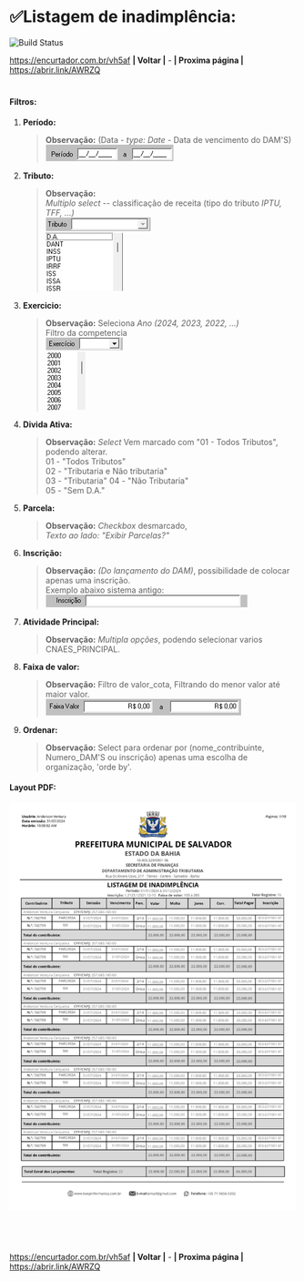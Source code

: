 #  ✅Listagem de inadimplência: 
![Build Status](https://travis-ci.org/joemccann/dillinger.svg?branch=master)
<br>

<https://encurtador.com.br/vh5af> **| Voltar |** - **| Proxima página |** <https://abrir.link/AWRZQ>  
#
#### Filtros:
1.  **Período:**
    >**Observação:** (Data - *type: Date* - Data de vencimento do DAM'S) <br>
    ![alt text](/Fotos/image.png)

2.  **Tributo:**
    >**Observação:** <br>   *Multiplo* _select_ -- classificação de receita (tipo do tributo *IPTU, TFF, ...)*<br>
    ![alt text](/Fotos/image-1.png)<br>
    ![alt text](/Fotos/image-2.png)

3.  **Exercicio:** 
    > **Observação:** Seleciona *Ano (2024, 2023, 2022, ...)* <br>
    Filtro da competencia<br>
    ![alt text](/Fotos/image-3.png)<br>
    ![alt text](/Fotos/image-4.png)

4.  **Divida Ativa:** 
    > **Observação:** _Select_ Vem marcado com "01 - Todos Tributos", podendo alterar. <br>
        01 - "Todos Tributos" <br> 
        02 - "Tributaria e Não tributaria"<br> 
        03 - "Tributaria" 
        04 - "Não Tributaria" <br> 
        05 - "Sem D.A." <br> 

5.  **Parcela:** 
    >**Observação:** *Checkbox* desmarcado,<br>  *Texto ao lado:* _"Exibir Parcelas?"_<br>

6.  **Inscrição:**
    >**Observação:** *(Do lançamento do DAM)*, possibilidade de colocar apenas uma inscrição.<br> 
    Exemplo abaixo sistema antigo:<br> 
    ![alt text](/Fotos/inscrição.png)
    
7.  **Atividade Principal:**
    >**Observação:** _Multipla opções_, podendo selecionar varios CNAES_PRINCIPAL. <br>

8.  **Faixa de valor:**
    > **Observação:** Filtro de valor_cota, Filtrando do menor valor até maior valor.<br>
    ![alt text](/Fotos/faixa_valor.png)

9. **Ordenar:** 
    > **Observação:** Select para ordenar por (nome_contribuinte, Numero_DAM'S ou inscrição) apenas uma escolha de organização, 'orde by'.

  
####   Layout PDF:
  
![alt text](/Fotos/inadi.png)

<br>

#
<https://encurtador.com.br/vh5af> **| Voltar |** - **| Proxima página |** <https://abrir.link/AWRZQ>  

 